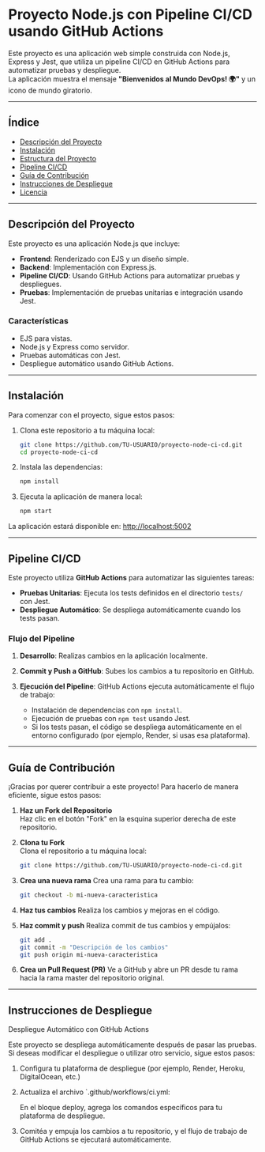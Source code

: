# Proyecto Node.js con Pipeline CI/CD usando GitHub Actions

Este proyecto es una aplicación web simple construida con Node.js, Express y Jest, que utiliza un pipeline CI/CD en GitHub Actions para automatizar pruebas y despliegue.  
La aplicación muestra el mensaje **"Bienvenidos al Mundo DevOps! 🌍"** y un icono de mundo giratorio.

---

## Índice

- [Descripción del Proyecto](#descripción-del-proyecto)
- [Instalación](#instalación)
- [Estructura del Proyecto](#estructura-del-proyecto)
- [Pipeline CI/CD](#pipeline-cicd)
- [Guía de Contribución](#guía-de-contribución)
- [Instrucciones de Despliegue](#instrucciones-de-despliegue)
- [Licencia](#licencia)

---

## Descripción del Proyecto

Este proyecto es una aplicación Node.js que incluye:

- **Frontend**: Renderizado con EJS y un diseño simple.
- **Backend**: Implementación con Express.js.
- **Pipeline CI/CD**: Usando GitHub Actions para automatizar pruebas y despliegues.
- **Pruebas**: Implementación de pruebas unitarias e integración usando Jest.

### Características

- EJS para vistas.
- Node.js y Express como servidor.
- Pruebas automáticas con Jest.
- Despliegue automático usando GitHub Actions.

---

## Instalación

Para comenzar con el proyecto, sigue estos pasos:

1. Clona este repositorio a tu máquina local:

    ```bash
    git clone https://github.com/TU-USUARIO/proyecto-node-ci-cd.git
    cd proyecto-node-ci-cd

2. Instala las dependencias:

    ```bash
    npm install

3. Ejecuta la aplicación de manera local:

    ```bash
    npm start

La aplicación estará disponible en: [http://localhost:5002](http://localhost:5002)

---

## Pipeline CI/CD

Este proyecto utiliza **GitHub Actions** para automatizar las siguientes tareas:

- **Pruebas Unitarias**: Ejecuta los tests definidos en el directorio `tests/` con Jest.
- **Despliegue Automático**: Se despliega automáticamente cuando los tests pasan.

### Flujo del Pipeline

1. **Desarrollo**: Realizas cambios en la aplicación localmente.
2. **Commit y Push a GitHub**: Subes los cambios a tu repositorio en GitHub.
3. **Ejecución del Pipeline**: GitHub Actions ejecuta automáticamente el flujo de trabajo:

    - Instalación de dependencias con `npm install`.
    - Ejecución de pruebas con `npm test` usando Jest.
    - Si los tests pasan, el código se despliega automáticamente en el entorno configurado (por ejemplo, Render, si usas esa plataforma).

---

## Guía de Contribución

¡Gracias por querer contribuir a este proyecto! Para hacerlo de manera eficiente, sigue estos pasos:

1. **Haz un Fork del Repositorio**  
   Haz clic en el botón "Fork" en la esquina superior derecha de este repositorio.

2. **Clona tu Fork**  
   Clona el repositorio a tu máquina local:

   ```bash
   git clone https://github.com/TU-USUARIO/proyecto-node-ci-cd.git

3. **Crea una nueva rama**
   Crea una rama para tu cambio:

   ```bash
   git checkout -b mi-nueva-caracteristica

4. **Haz tus cambios**
   Realiza los cambios y mejoras en el código.

5. **Haz commit y push**
   Realiza commit de tus cambios y empújalos:

   ```bash
   git add .
   git commit -m "Descripción de los cambios"
   git push origin mi-nueva-caracteristica

6. **Crea un Pull Request (PR)**
   Ve a GitHub y abre un PR desde tu rama hacia la rama master del repositorio original.

---

## Instrucciones de Despliegue
   Despliegue Automático con GitHub Actions
   
Este proyecto se despliega automáticamente después de pasar las pruebas. Si deseas modificar el despliegue o utilizar otro servicio, sigue estos pasos:

1. Configura tu plataforma de despliegue (por ejemplo, Render, Heroku, DigitalOcean, etc.)

2. Actualiza el archivo `.github/workflows/ci.yml:

   En el bloque deploy, agrega los comandos específicos para tu plataforma de despliegue.

3. Comitéa y empuja los cambios a tu repositorio, y el flujo de trabajo de GitHub Actions se ejecutará automáticamente.
